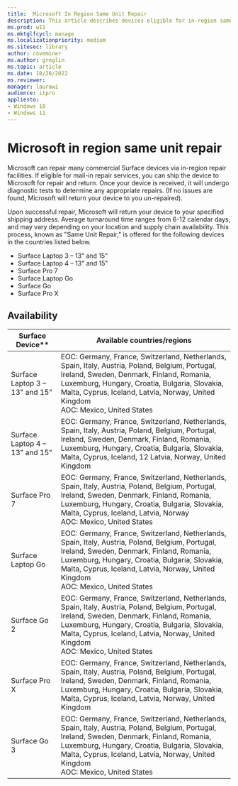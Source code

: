```yaml
---
title:  Microsoft In Region Same Unit Repair
description: This article describes devices eligible for in-region same unit repair.
ms.prod: w11
ms.mktglfcycl: manage
ms.localizationpriority: medium
ms.sitesec: library
author: coveminer
ms.author: greglin
ms.topic: article
ms.date: 10/28/2022
ms.reviewer: 
manager: laurawi
audience: itpro
appliesto:
- Windows 10
- Windows 11
---
```


# Microsoft in region same unit repair

Microsoft can repair many commercial Surface devices via in-region repair facilities. If eligible for mail-in repair services, you can ship the device to Microsoft for repair and return. Once your device is received, it will undergo diagnostic tests to determine any appropriate repairs. (If no issues are found, Microsoft will return your device to you un-repaired).

Upon successful repair, Microsoft will return your device to your specified shipping address. Average turnaround time ranges from 6-12 calendar days, and may vary depending on your location and supply chain availability. This process, known as "Same Unit Repair," is offered for the following devices in the countries listed below.

- Surface Laptop 3 – 13" and 15"
- Surface Laptop 4 – 13" and 15"
- Surface Pro 7
- Surface Laptop Go
- Surface Go
- Surface Pro X

## Availability 

 
| Surface Device**             | Available countries/regions                                                                                                                                                                                                                                                      |
| ------------------------------ | ------------------------------------------------------------------------------------------------------------------------------------------------------------------------------------------------------------------------------------------------------------------------------------ |
| Surface Laptop 3 – 13" and 15" | EOC: Germany, France, Switzerland, Netherlands, Spain, Italy, Austria, Poland, Belgium, Portugal, Ireland, Sweden, Denmark, Finland, Romania, Luxemburg, Hungary, Croatia, Bulgaria, Slovakia, Malta, Cyprus, Iceland, Latvia, Norway, United Kingdom <br>AOC: Mexico, United States |
| Surface Laptop 4 – 13" and 15" | EOC: Germany, France, Switzerland, Netherlands, Spain, Italy, Austria, Poland, Belgium, Portugal, Ireland, Sweden, Denmark, Finland, Romania, Luxemburg, Hungary, Croatia, Bulgaria, Slovakia, Malta, Cyprus, Iceland, 12 Latvia, Norway, United Kingdom                             |
| Surface Pro 7                  | EOC: Germany, France, Switzerland, Netherlands, Spain, Italy, Austria, Poland, Belgium, Portugal, Ireland, Sweden, Denmark, Finland, Romania, Luxemburg, Hungary, Croatia, Bulgaria, Slovakia, Malta, Cyprus, Iceland, Latvia, Norway <br>AOC: Mexico, United States                 |
| Surface Laptop Go              | EOC: Germany, France, Switzerland, Netherlands, Spain, Italy, Austria, Poland, Belgium, Portugal, Ireland, Sweden, Denmark, Finland, Romania, Luxemburg, Hungary, Croatia, Bulgaria, Slovakia, Malta, Cyprus, Iceland, Latvia, Norway, United Kingdom <br>AOC: Mexico, United States |
| Surface Go 2                   | EOC: Germany, France, Switzerland, Netherlands, Spain, Italy, Austria, Poland, Belgium, Portugal, Ireland, Sweden, Denmark, Finland, Romania, Luxemburg, Hungary, Croatia, Bulgaria, Slovakia, Malta, Cyprus, Iceland, Latvia, Norway, United Kingdom<br>AOC: Mexico, United States  |
| Surface Pro X                  | EOC: Germany, France, Switzerland, Netherlands, Spain, Italy, Austria, Poland, Belgium, Portugal, Ireland, Sweden, Denmark, Finland, Romania, Luxemburg, Hungary, Croatia, Bulgaria, Slovakia, Malta, Cyprus, Iceland, Latvia, Norway, United Kingdom                                |
| Surface Go 3                   | EOC: Germany, France, Switzerland, Netherlands, Spain, Italy, Austria, Poland, Belgium, Portugal, Ireland, Sweden, Denmark, Finland, Romania, Luxemburg, Hungary, Croatia, Bulgaria, Slovakia, Malta, Cyprus, Iceland, Latvia, Norway, United Kingdom<br>AOC: Mexico, United States  |